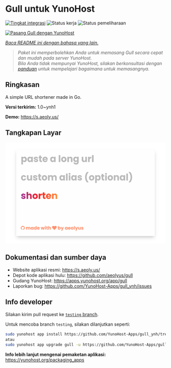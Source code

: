 <!--
N.B.: README ini dibuat secara otomatis oleh <https://github.com/YunoHost/apps/tree/master/tools/readme_generator>
Ini TIDAK boleh diedit dengan tangan.
-->

# Gull untuk YunoHost

[![Tingkat integrasi](https://apps.yunohost.org/badge/integration/gull)](https://ci-apps.yunohost.org/ci/apps/gull/)
![Status kerja](https://apps.yunohost.org/badge/state/gull)
![Status pemeliharaan](https://apps.yunohost.org/badge/maintained/gull)

[![Pasang Gull dengan YunoHost](https://install-app.yunohost.org/install-with-yunohost.svg)](https://install-app.yunohost.org/?app=gull)

*[Baca README ini dengan bahasa yang lain.](./ALL_README.md)*

> *Paket ini memperbolehkan Anda untuk memasang Gull secara cepat dan mudah pada server YunoHost.*  
> *Bila Anda tidak mempunyai YunoHost, silakan berkonsultasi dengan [panduan](https://yunohost.org/install) untuk mempelajari bagaimana untuk memasangnya.*

## Ringkasan

A simple URL shortener made in Go.


**Versi terkirim:** 1.0~ynh1

**Demo:** <https://s.aeoly.us/>

## Tangkapan Layar

![Tangkapan Layar pada Gull](./doc/screenshots/screenshot.png)

## Dokumentasi dan sumber daya

- Website aplikasi resmi: <https://s.aeoly.us/>
- Depot kode aplikasi hulu: <https://github.com/aeolyus/gull>
- Gudang YunoHost: <https://apps.yunohost.org/app/gull>
- Laporkan bug: <https://github.com/YunoHost-Apps/gull_ynh/issues>

## Info developer

Silakan kirim pull request ke [`testing` branch](https://github.com/YunoHost-Apps/gull_ynh/tree/testing).

Untuk mencoba branch `testing`, silakan dilanjutkan seperti:

```bash
sudo yunohost app install https://github.com/YunoHost-Apps/gull_ynh/tree/testing --debug
atau
sudo yunohost app upgrade gull -u https://github.com/YunoHost-Apps/gull_ynh/tree/testing --debug
```

**Info lebih lanjut mengenai pemaketan aplikasi:** <https://yunohost.org/packaging_apps>
